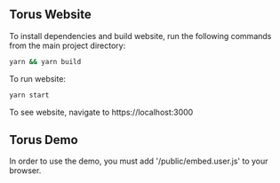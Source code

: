 ## Torus Website

To install dependencies and build website, run the following commands from the main project directory:

```sh
yarn && yarn build
```

To run website:

```sh
yarn start
```

To see website, navigate to https://localhost:3000

## Torus Demo

In order to use the demo, you must add '/public/embed.user.js' to your browser.

